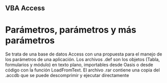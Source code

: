 ## VBA Access ##
# Parámetros, parámetros y más parámetros #

Se trata de una base de datos Access con una propuesta para el manejo de los parámetros de una aplicación.
Los archivos .def son los objetos (Tabla, formularios y módulo) en texto plano, importables desde Oasis o desde código con la función LoadFromText.
El archivo .rar contiene una copia del .accdb que se puede descomprimir y ejecutar directamente
